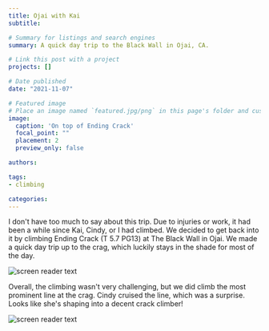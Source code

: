 ```yaml
---
title: Ojai with Kai
subtitle: 

# Summary for listings and search engines
summary: A quick day trip to the Black Wall in Ojai, CA.

# Link this post with a project
projects: []

# Date published
date: "2021-11-07"

# Featured image
# Place an image named `featured.jpg/png` in this page's folder and customize its options here.
image:
  caption: 'On top of Ending Crack'
  focal_point: ""
  placement: 2
  preview_only: false

authors:

tags:
- climbing

categories:
---
```


I don't have too much to say about this trip. Due to injuries or work, it had been a while since Kai, Cindy, or I had climbed. We decided to get back into it by climbing Ending Crack (T 5.7 PG13) at The Black Wall in Ojai. We made a quick day trip up to the crag, which luckily stays in the shade for most of the day.

![screen reader text](ending.jpg "Ending Crack")

Overall, the climbing wasn't very challenging, but we did climb the most prominent line at the crag. Cindy cruised the line, which was a surprise. Looks like she's shaping into a decent crack climber!

![screen reader text](cindy.jpg "Ending Crack")